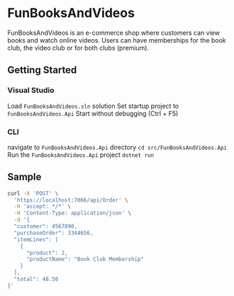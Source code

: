 # FunBooksAndVideos
FunBooksAndVideos is an e-commerce shop where customers can view books and watch online videos. Users 
can have memberships for the book club, the video club or for both clubs (premium).

## Getting Started
### Visual Studio
Load `FunBooksAndVideos.sln` solution
Set startup project to `FunBooksAndVideos.Api`
Start without debugging (Ctrl + F5)

### CLI
navigate to `FunBooksAndVideos.Api` directory `cd src/FunBooksAndVideos.Api`
Run the `FunBooksAndVideos.Api` project `dotnet run`


## Sample
``` bash
curl -X 'POST' \
  'https://localhost:7066/api/Order' \
  -H 'accept: */*' \
  -H 'Content-Type: application/json' \
  -d '{
  "customer": 4567890,
  "purchaseOrder": 3344656,
  "itemLines": [
    {
      "product": 2,
      "productName": "Book Club Membership"
    }
  ],
  "total": 48.50
}'
```
